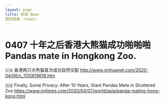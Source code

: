 ```yaml
---
layout: page
title: 新闻 News
固定链接：/news/ 
---
```

# 0407 十年之后香港大熊猫成功啪啪啪 Pandas mate in Hongkong Zoo.

🇨🇳 香港两只大熊猫首次成功自然交配
http://www.xinhuanet.com/2020-04/06/c_1125819618.htm

🇬🇧 Finally, Some Privacy: After 10 Years, Giant Pandas Mate in Shuttered Zoo
https://www.nytimes.com/2020/04/07/world/asia/panda-mating-hong-kong.html



